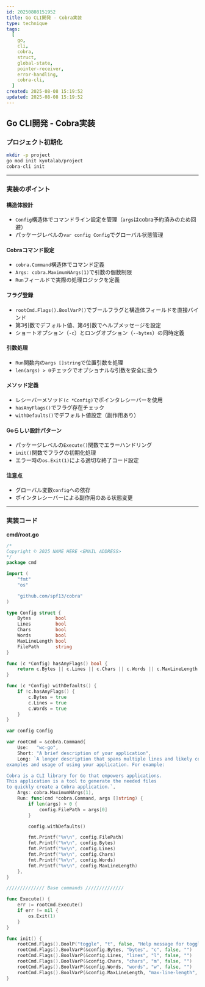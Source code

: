 ```yaml
---
id: 20250808151952
title: Go CLI開発 - Cobra実装
type: technique
tags:
  [
    go,
    cli,
    cobra,
    struct,
    global-state,
    pointer-receiver,
    error-handling,
    cobra-cli,
  ]
created: 2025-08-08 15:19:52
updated: 2025-08-08 15:19:52
---
```


## Go CLI開発 - Cobra実装

### プロジェクト初期化

```bash
mkdir -p project
go mod init kyotalab/project
cobra-cli init
```

---

### 実装のポイント

#### 構造体設計

- `Config`構造体でコマンドライン設定を管理（`args`はcobra予約済みのため回避）
- パッケージレベルの`var config Config`でグローバル状態管理

#### Cobraコマンド設定

- `cobra.Command`構造体でコマンド定義
- `Args: cobra.MaximumNArgs(1)`で引数の個数制限
- `Run`フィールドで実際の処理ロジックを定義

#### フラグ登録

- `rootCmd.Flags().BoolVarP()`でブールフラグと構造体フィールドを直接バインド
- 第3引数でデフォルト値、第4引数でヘルプメッセージを設定
- ショートオプション（`-c`）とロングオプション（`--bytes`）の同時定義

#### 引数処理

- `Run`関数内の`args []string`で位置引数を処理
- `len(args) > 0`チェックでオプショナルな引数を安全に扱う

#### メソッド定義

- レシーバーメソッド`(c *Config)`でポインタレシーバーを使用
- `hasAnyFlags()`でフラグ存在チェック
- `withDefaults()`でデフォルト値設定（副作用あり）

#### Goらしい設計パターン

- パッケージレベルの`Execute()`関数でエラーハンドリング
- `init()`関数でフラグの初期化処理
- エラー時の`os.Exit(1)`による適切な終了コード設定

#### 注意点

- グローバル変数`config`への依存
- ポインタレシーバーによる副作用のある状態変更

---

### 実装コード

**cmd/root.go**

```go
/*
Copyright © 2025 NAME HERE <EMAIL ADDRESS>
*/
package cmd

import (
	"fmt"
	"os"

	"github.com/spf13/cobra"
)

type Config struct {
	Bytes         bool
	Lines         bool
	Chars         bool
	Words         bool
	MaxLineLength bool
	FilePath      string
}

func (c *Config) hasAnyFlags() bool {
	return c.Bytes || c.Lines || c.Chars || c.Words || c.MaxLineLength
}

func (c *Config) withDefaults() {
	if !c.hasAnyFlags() {
		c.Bytes = true
		c.Lines = true
		c.Words = true
	}
}

var config Config

var rootCmd = &cobra.Command{
	Use:   "wc-go",
	Short: "A brief description of your application",
	Long: `A longer description that spans multiple lines and likely contains
examples and usage of using your application. For example:

Cobra is a CLI library for Go that empowers applications.
This application is a tool to generate the needed files
to quickly create a Cobra application.`,
	Args: cobra.MaximumNArgs(1),
	Run: func(cmd *cobra.Command, args []string) {
		if len(args) > 0 {
			config.FilePath = args[0]
		}

		config.withDefaults()

		fmt.Printf("%v\n", config.FilePath)
		fmt.Printf("%v\n", config.Bytes)
		fmt.Printf("%v\n", config.Lines)
		fmt.Printf("%v\n", config.Chars)
		fmt.Printf("%v\n", config.Words)
		fmt.Printf("%v\n", config.MaxLineLength)
	},
}

////////////// Base commands //////////////

func Execute() {
	err := rootCmd.Execute()
	if err != nil {
		os.Exit(1)
	}
}

func init() {
	rootCmd.Flags().BoolP("toggle", "t", false, "Help message for toggle")
	rootCmd.Flags().BoolVarP(&config.Bytes, "bytes", "c", false, "")
	rootCmd.Flags().BoolVarP(&config.Lines, "lines", "l", false, "")
	rootCmd.Flags().BoolVarP(&config.Chars, "chars", "m", false, "")
	rootCmd.Flags().BoolVarP(&config.Words, "words", "w", false, "")
	rootCmd.Flags().BoolVarP(&config.MaxLineLength, "max-line-length", "L", false, "")
}

```
